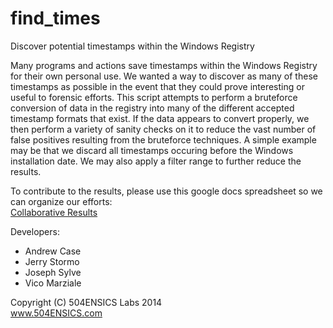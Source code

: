 find_times
==========

Discover potential timestamps within the Windows Registry


  Many programs and actions save timestamps within the Windows Registry for their own personal use. We wanted a way to discover as many of these timestamps as possible in the event that they could prove interesting or useful to forensic efforts. This script attempts to perform a bruteforce conversion of data in the registry into many of the different accepted timestamp formats that exist. If the data appears to convert properly, we then perform a variety of sanity checks on it to reduce the vast number of false positives resulting from the bruteforce techniques. A simple example may be that we discard all timestamps occuring before the Windows installation date. We may also apply a filter range to further reduce the results.
  
  To contribute to the results, please use this google docs spreadsheet so we can organize our efforts:  
  <a href="https://docs.google.com/spreadsheets/d/1VE0h_R6PRXXqnDTBfSC1vRrhoQHHKP4BxaO9B1wGyAk/edit?usp=sharing">Collaborative Results</a>

Developers:
  * Andrew Case
  * Jerry Stormo
  * Joseph Sylve
  * Vico Marziale
  
Copyright (C) 504ENSICS Labs 2014  
www.504ENSICS.com
